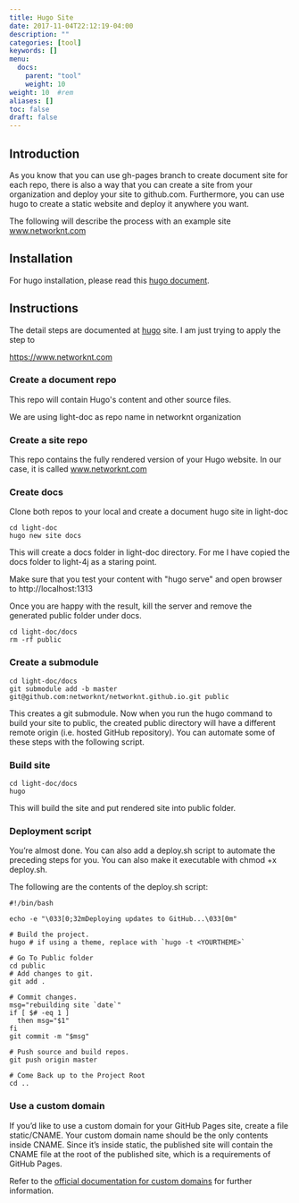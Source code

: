 ```yaml
---
title: Hugo Site
date: 2017-11-04T22:12:19-04:00
description: ""
categories: [tool]
keywords: []
menu:
  docs:
    parent: "tool"
    weight: 10
weight: 10	#rem
aliases: []
toc: false
draft: false
---
```


## Introduction

As you know that you can use gh-pages branch to create document site for each repo, 
there is also a way that you can create a site from your organization and deploy your
site to github.com. Furthermore, you can use hugo to create a static website and deploy
it anywhere you want.  

The following will describe the process with an example site www.networknt.com

## Installation

For hugo installation, please read this [hugo document][].

## Instructions

The detail steps are documented at [hugo][] site. I am just trying to apply the step to 

https://www.networknt.com


### Create a document repo

This repo will contain Hugo's content and other source files. 

We are using light-doc as repo name in networknt organization

### Create a site repo

This repo contains the fully rendered version of your Hugo website. In our case, it 
is called www.networknt.com

### Create docs

Clone both repos to your local and create a document hugo site in light-doc

```
cd light-doc
hugo new site docs
```

This will create a docs folder in light-doc directory. For me I have copied the docs
folder to light-4j as a staring point.

Make sure that you test your content with "hugo serve" and open browser to http://localhost:1313

Once you are happy with the result, kill the server and remove the generated
public folder under docs.

```
cd light-doc/docs
rm -rf public
```

### Create a submodule

```
cd light-doc/docs
git submodule add -b master git@github.com:networknt/networknt.github.io.git public
```
This creates a git submodule. Now when you run the hugo command to build your site to 
public, the created public directory will have a different remote origin (i.e. hosted 
GitHub repository). You can automate some of these steps with the following script.

### Build site

```
cd light-doc/docs
hugo
```

This will build the site and put rendered site into public folder.

### Deployment script

You’re almost done. You can also add a deploy.sh script to automate the preceding steps for you. You can also make it executable with chmod +x deploy.sh.

The following are the contents of the deploy.sh script:

```
#!/bin/bash

echo -e "\033[0;32mDeploying updates to GitHub...\033[0m"

# Build the project.
hugo # if using a theme, replace with `hugo -t <YOURTHEME>`

# Go To Public folder
cd public
# Add changes to git.
git add .

# Commit changes.
msg="rebuilding site `date`"
if [ $# -eq 1 ]
  then msg="$1"
fi
git commit -m "$msg"

# Push source and build repos.
git push origin master

# Come Back up to the Project Root
cd ..
```

### Use a custom domain

If you’d like to use a custom domain for your GitHub Pages site, create a file static/CNAME. Your custom domain name should be the only contents inside CNAME. Since it’s inside static, the published site will contain the CNAME file at the root of the published site, which is a requirements of GitHub Pages.

Refer to the [official documentation for custom domains](https://help.github.com/articles/using-a-custom-domain-with-github-pages/) for further information.

[hugo document]: /tool/hugo-docs/
[hugo]: https://gohugo.io/hosting-and-deployment/hosting-on-github/